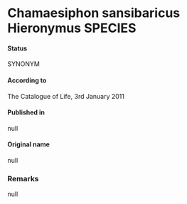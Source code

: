 # Chamaesiphon sansibaricus Hieronymus SPECIES

#### Status
SYNONYM

#### According to
The Catalogue of Life, 3rd January 2011

#### Published in
null

#### Original name
null

### Remarks
null